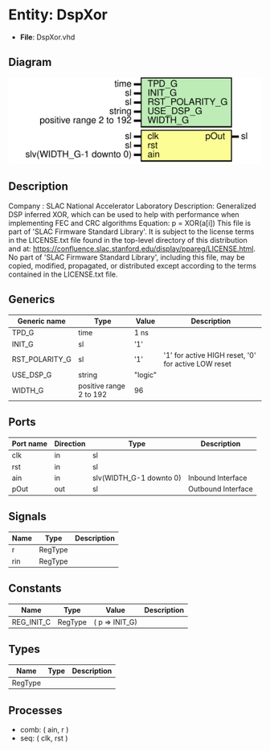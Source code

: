 # Entity: DspXor

- **File**: DspXor.vhd
## Diagram

![Diagram](DspXor.svg "Diagram")
## Description

Company    : SLAC National Accelerator Laboratory
Description: Generalized DSP inferred XOR, which can be used to help with
             performance when implementing FEC and CRC algorithms
Equation: p = XOR(a[i])
This file is part of 'SLAC Firmware Standard Library'.
It is subject to the license terms in the LICENSE.txt file found in the
top-level directory of this distribution and at:
   https://confluence.slac.stanford.edu/display/ppareg/LICENSE.html.
No part of 'SLAC Firmware Standard Library', including this file,
may be copied, modified, propagated, or distributed except according to
the terms contained in the LICENSE.txt file.
## Generics

| Generic name   | Type                    | Value   | Description                                         |
| -------------- | ----------------------- | ------- | --------------------------------------------------- |
| TPD_G          | time                    | 1 ns    |                                                     |
| INIT_G         | sl                      | '1'     |                                                     |
| RST_POLARITY_G | sl                      | '1'     | '1' for active HIGH reset, '0' for active LOW reset |
| USE_DSP_G      | string                  | "logic" |                                                     |
| WIDTH_G        | positive range 2 to 192 | 96      |                                                     |
## Ports

| Port name | Direction | Type                    | Description        |
| --------- | --------- | ----------------------- | ------------------ |
| clk       | in        | sl                      |                    |
| rst       | in        | sl                      |                    |
| ain       | in        | slv(WIDTH_G-1 downto 0) | Inbound Interface  |
| pOut      | out       | sl                      | Outbound Interface |
## Signals

| Name | Type    | Description |
| ---- | ------- | ----------- |
| r    | RegType |             |
| rin  | RegType |             |
## Constants

| Name       | Type    | Value                 | Description |
| ---------- | ------- | --------------------- | ----------- |
| REG_INIT_C | RegType |  (       p => INIT_G) |             |
## Types

| Name    | Type | Description |
| ------- | ---- | ----------- |
| RegType |      |             |
## Processes
- comb: ( ain, r )
- seq: ( clk, rst )
